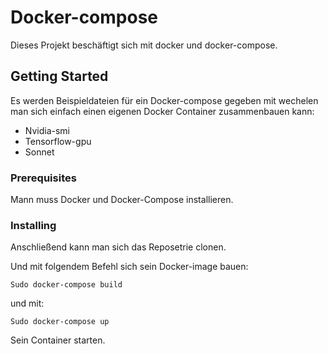 # Docker-compose

Dieses Projekt beschäftigt sich mit docker und docker-compose.

## Getting Started
Es werden Beispieldateien für ein Docker-compose gegeben mit wechelen man sich einfach einen eigenen Docker Container zusammenbauen kann:
* Nvidia-smi
* Tensorflow-gpu
* Sonnet


### Prerequisites
Mann muss Docker und Docker-Compose installieren.

### Installing
Anschließend kann man sich das Reposetrie clonen.

Und mit folgendem Befehl sich sein Docker-image bauen:
```
Sudo docker-compose build
```
und mit: 
```
Sudo docker-compose up
```
Sein Container starten.


